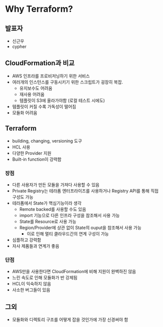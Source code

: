 # Why Terraform?

## 발표자

* 신근우
* cypher



## CloudFormation과 비교

* AWS 인프라를 프로비저닝하기 위한 서비스
* 여러개의 인스턴스를 구동시키기 위한 스크립트가 굉장히 복잡.
  * 유지보수도 어려움
  * 재사용 어려움
  * 템플릿이 S3에 올라가야함 (로컬 테스트 시에도)
* 템플릿이 커질 수록 가독성이 떨어짐
* 모듈화 어려움



## Terraform

- building, changing, versioning 도구
- HCL 사용
- 다양한 Provider 지원
- Built-in function이 강력함



### 장점

* 다른 사용자가 만든 모듈을 가져다 사용할 수 있음
* Private Registry는 테라폼 엔터프라이즈를 사용하거나 Registry API를 통해 직접 구성도 가능
* 테라폼에서 State가 핵심기능이라 생각
  * Remote backed를 사용할 수도 있음
  * import 기능으로 다른 인프라 구성을 참조해서 사용 가능
  * State를 Resource로 사용 가능
  * Region/Provider에 상관 없이 State의 ouput을 참조해서 사용 가능
    * 이로 인해 멀티 클라우드간의 연계 구성이 가능
* 심플하고 강력함
* 자사 제품들과 연계가 좋음



### 단점

* AWS만을 사용한다면 CloudFormation에 비해 지원이 완벽하진 않음
* 느린 속도로 인해 모듈화가 반 강제됨
* HCL이 익숙하지 않음
* 사소한 버그들이 있음



## 그외

* 모듈화와 디렉토리 구조를 어떻게 잡을 것인가에 가장 신경써야 함